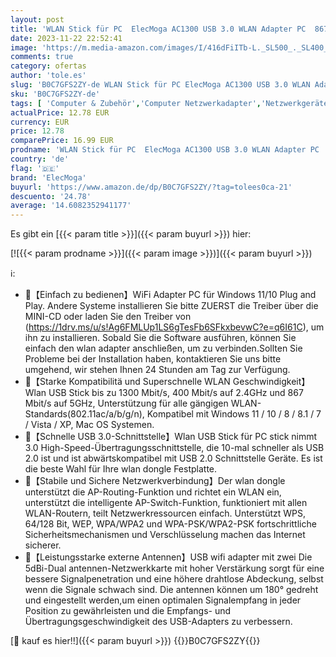 ```yaml
---
layout: post
title: 'WLAN Stick für PC  ElecMoga AC1300 USB 3.0 WLAN Adapter PC  867 Mbit/s 5GHz 400 Mbit/s 2.4GHz  Dual 5dBi WLAN Antenne for Laptop/Desktop/PC  Kompatibel mit Windows 11/10/8/7/Vista/XP  Mac OS'
date: 2023-11-22 22:52:41
image: 'https://m.media-amazon.com/images/I/416dFiITb-L._SL500_._SL400_.jpg'
comments: true
category: ofertas
author: 'tole.es'
slug: 'B0C7GFS2ZY-de WLAN Stick für PC ElecMoga AC1300 USB 3.0 WLAN Adapter PC...'
sku: 'B0C7GFS2ZY-de'
tags: [ 'Computer & Zubehör','Computer Netzwerkadapter','Netzwerkgeräte','WLAN USB-Adapter','elecmoga','🇩🇪', ]
actualPrice: 12.78 EUR
currency: EUR
price: 12.78
comparePrice: 16.99 EUR
prodname: 'WLAN Stick für PC  ElecMoga AC1300 USB 3.0 WLAN Adapter PC  867 Mbit/s 5GHz 400 Mbit/s 2.4GHz  Dual 5dBi WLAN Antenne for Laptop/Desktop/PC  Kompatibel mit Windows 11/10/8/7/Vista/XP  Mac OS'
country: 'de'
flag: '🇩🇪'
brand: 'ElecMoga'
buyurl: 'https://www.amazon.de/dp/B0C7GFS2ZY/?tag=tolees0ca-21'
descuento: '24.78'
average: '14.6082352941177'
---
```


Es gibt ein [{{< param title >}}]({{< param buyurl >}}) hier:

[![{{< param prodname >}}]({{< param image >}})]({{< param buyurl >}})

ℹ️:

- 🌟【Einfach zu bedienen】WiFi Adapter PC für Windows 11/10 Plug and Play. Andere Systeme installieren Sie bitte ZUERST die Treiber über die MINI-CD oder laden Sie den Treiber von (https://1drv.ms/u/s!Ag6FMLUp1LS6gTesFb6SFkxbevwC?e=q6I61C), um ihn zu installieren. Sobald Sie die Software ausführen, können Sie einfach den wlan adapter anschließen, um zu verbinden.Sollten Sie Probleme bei der Installation haben, kontaktieren Sie uns bitte umgehend, wir stehen Ihnen 24 Stunden am Tag zur Verfügung.
- 🌟【Starke Kompatibilitä und Superschnelle WLAN Geschwindigkeit】Wlan USB Stick bis zu 1300 Mbit/s, 400 Mbit/s auf 2.4GHz und 867 Mbit/s auf 5GHz, Unterstützung für alle gängigen WLAN-Standards(802.11ac/a/b/g/n), Kompatibel mit Windows 11 / 10 / 8 / 8.1 / 7 / Vista / XP, Mac OS Systemen.
- 🌟【Schnelle USB 3.0-Schnittstelle】Wlan USB Stick für PC stick nimmt 3.0 High-Speed-Übertragungsschnittstelle, die 10-mal schneller als USB 2.0 ist und ist abwärtskompatibel mit USB 2.0 Schnittstelle Geräte. Es ist die beste Wahl für Ihre wlan dongle Festplatte.
- 🌟【Stabile und Sichere Netzwerkverbindung】Der wlan dongle unterstützt die AP-Routing-Funktion und richtet ein WLAN ein, unterstützt die intelligente AP-Switch-Funktion, funktioniert mit allen WLAN-Routern, teilt Netzwerkressourcen einfach. Unterstützt WPS, 64/128 Bit, WEP, WPA/WPA2 und WPA-PSK/WPA2-PSK fortschrittliche Sicherheitsmechanismen und Verschlüsselung machen das Internet sicherer.
- 🌟【Leistungsstarke externe Antennen】USB wifi adapter mit zwei Die 5dBi-Dual antennen-Netzwerkkarte mit hoher Verstärkung sorgt für eine bessere Signalpenetration und eine höhere drahtlose Abdeckung, selbst wenn die Signale schwach sind. Die antennen können um 180° gedreht und eingestellt werden,um einen optimalen Signalempfang in jeder Position zu gewährleisten und die Empfangs- und Übertragungsgeschwindigkeit des USB-Adapters zu verbessern.

[🛒 kauf es hier!!]({{< param buyurl >}})
{{<world>}}B0C7GFS2ZY{{</world>}}
